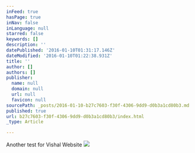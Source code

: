 ```yaml
---
inFeed: true
hasPage: true
inNav: false
inLanguage: null
starred: false
keywords: []
description: ''
datePublished: '2016-01-10T01:31:17.146Z'
dateModified: '2016-01-10T01:22:38.931Z'
title: ''
author: []
authors: []
publisher:
  name: null
  domain: null
  url: null
  favicon: null
sourcePath: _posts/2016-01-10-b27c7603-f30f-4306-9dd9-d0b3a1cd80b3.md
published: true
url: b27c7603-f30f-4306-9dd9-d0b3a1cd80b3/index.html
_type: Article

---
```

Another test for Vishal Website
![](https://the-grid-user-content.s3-us-west-2.amazonaws.com/18c59239-7dc6-4c3d-b546-0c9fa4e6909a.jpg)